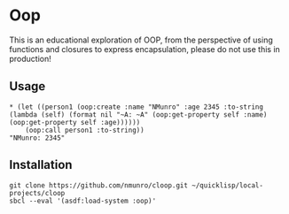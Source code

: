 # Oop

This is an educational exploration of OOP, from the perspective of using functions and closures to express encapsulation, please do not use this in production!

## Usage

    * (let ((person1 (oop:create :name "NMunro" :age 2345 :to-string (lambda (self) (format nil "~A: ~A" (oop:get-property self :name) (oop:get-property self :age))))))
        (oop:call person1 :to-string))
    "NMunro: 2345"

## Installation

    git clone https://github.com/nmunro/cloop.git ~/quicklisp/local-projects/cloop
    sbcl --eval '(asdf:load-system :oop)'
